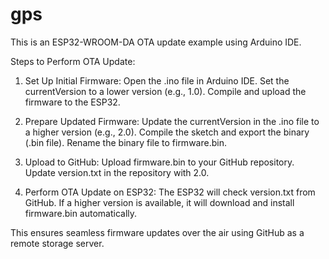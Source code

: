 # gps
This is an ESP32-WROOM-DA OTA update example using Arduino IDE.

Steps to Perform OTA Update:

1. Set Up Initial Firmware:
Open the .ino file in Arduino IDE.
Set the currentVersion to a lower version (e.g., 1.0).
Compile and upload the firmware to the ESP32.

2. Prepare Updated Firmware:
Update the currentVersion in the .ino file to a higher version (e.g., 2.0).
Compile the sketch and export the binary (.bin file).
Rename the binary file to firmware.bin.

3. Upload to GitHub:
Upload firmware.bin to your GitHub repository.
Update version.txt in the repository with 2.0.

4. Perform OTA Update on ESP32:
The ESP32 will check version.txt from GitHub.
If a higher version is available, it will download and install firmware.bin automatically.

This ensures seamless firmware updates over the air using GitHub as a remote storage server.

